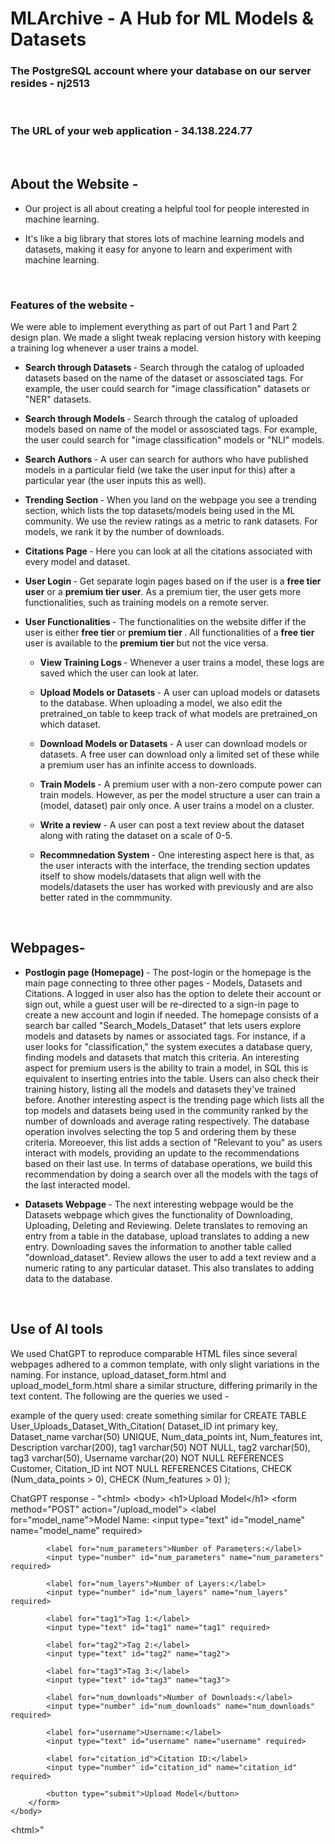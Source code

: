 # MLArchive - A Hub for ML Models & Datasets

### <b>The PostgreSQL account where your database on our server resides</b> - nj2513 
<br/>

### <b>The URL of your web application</b> - 34.138.224.77 
<br/>

## <b>About the Website - </b>

* Our project is all about creating a helpful tool for people interested in machine learning. 

* It's like a big library that stores lots of machine learning models and datasets, making it easy for anyone to learn and experiment with machine learning. 

<br/>

### <b> Features of the website </b> - 

We were able to implement everything as part of out Part 1 and Part 2 design plan. We made a slight tweak replacing version history with keeping a training log whenever a user trains a model.

* <b> Search through Datasets </b> - Search through the catalog of uploaded datasets based on the name of the dataset or assosciated tags. For example, the user could search for "image classification" datasets or "NER" datasets.

* <b> Search through Models </b> - Search through the catalog of uploaded models based on name of the model or assosciated tags. For example, the user could search for "image classification" models or "NLI" models.

* <b> Search Authors </b> - A user can search for authors who have published models in a particular field (we take the user input for this) after a particular year (the user inputs this as well).

* <b> Trending Section </b> - When you land on the webpage you see a trending section, which lists the top datasets/models being used in the ML community. We use the review ratings as a metric to rank datasets. For models, we rank it by the number of downloads.

* <b> Citations Page </b> - Here you can look at all the citations associated with every model and dataset.

* <b> User Login </b> - Get separate login pages based on if the user is a <b>free tier user</b> or a <b>premium tier user</b>. As a premium tier, the user gets more functionalities, such as training models on a remote server. 

* <b> User Functionalities </b> - The functionalities on the website differ if the user is either <b> free tier </b> or <b> premium tier </b>. All functionalities of a <b> free tier </b> user is available to the <b> premium tier </b> but not the vice versa. 

    * <b> View Training Logs </b> - Whenever a user trains a model, these logs are saved which the user can look at later. 

    * <b> Upload Models or Datasets </b> - A user can upload models or datasets to the database. When uploading a model, we also edit the pretrained_on table to keep track of what models are pretrained_on which dataset.

    * <b> Download Models or Datasets </b> -  A user can download models or datasets. A free user can download only a limited set of these while a premium user has an infinite access to downloads.

    * <b> Train Models </b> - A premium user with a non-zero compute power can train models. However, as per the model structure a user can train a (model, dataset) pair only once. A user trains a model on a cluster.

    * <b> Write a review </b> - A user can post a text review about the dataset along with rating the dataset on a scale of 0-5.

    * <b> Recommnedation System </b> - One interesting aspect here is that, as the user interacts with the interface, the trending section updates itself to show models/datasets that align well with the models/datasets the user has worked with previously and are also better rated in the commmunity. 

<br/>

## <b>Webpages- </b>

* <b> Postlogin page (Homepage) </b> - The post-login or the homepage is the main page connecting to three other pages - Models, Datasets and Citations. A logged in user also has the option to delete their account or sign out, while a guest user will be re-directed to a sign-in page to create a new account and login if needed. The homepage consists of a search bar called "Search_Models_Dataset" that lets users explore models and datasets by names or associated tags. For instance, if a user looks for "classification," the system executes a database query, finding models and datasets that match this criteria. An interesting aspect for premium users is the ability to train a model, in SQL this is equivalent to inserting entries into the table. Users can also check their training history, listing all the models and datasets they've trained before. Another interesting aspect is the trending page which lists all the top models and datasets being used in the community ranked by the number of downloads and average rating respectively. The database operation involves selecting the top 5 and ordering them by these criteria. Moreoever, this list adds a section of "Relevant to you" as users interact with models, providing an update to the recommendations based on their last use. In terms of database operations, we build this recommendation by doing a search over all the models with the tags of the last interacted model.

* <b> Datasets Webpage </b> - The next interesting webpage would be the Datasets webpage which gives the functionality of Downloading, Uploading, Deleting and Reviewing. Delete translates to removing an entry from a table in the database, upload translates to adding a new entry. Downloading saves the information to another table called "download_dataset". Review allows the user to add a text review and a numeric rating to any particular dataset. This also translates to adding data to the database.
<br/>

## <b>Use of AI tools </b>

We used ChatGPT to reproduce comparable HTML files since several webpages adhered to a common template, with only slight variations in the naming. For instance, upload_dataset_form.html and upload_model_form.html share a similar structure, differing primarily in the text content. The following are the queries we used - 

example of the query used: create something similar for CREATE TABLE User_Uploads_Dataset_With_Citation(
    Dataset_ID int primary key,
    Dataset_name varchar(50) UNIQUE,
    Num_data_points int,
    Num_features int,
    Description varchar(200),
    tag1 varchar(50) NOT NULL,
    tag2 varchar(50),
    tag3 varchar(50),
    Username varchar(20) NOT NULL REFERENCES Customer,
    Citation_ID int NOT NULL REFERENCES Citations,
    CHECK (Num_data_points > 0),
    CHECK (Num_features > 0)
);

ChatGPT response - 
"&lt;html>
    &lt;body>
        &lt;h1>Upload Model&lt;/h1>
        &lt;form method="POST" action="/upload_model">
            &lt;label for="model_name">Model Name:</label>
            &lt;input type="text" id="model_name" name="model_name" required>
    
            <label for="num_parameters">Number of Parameters:</label>
            <input type="number" id="num_parameters" name="num_parameters" required>
    
            <label for="num_layers">Number of Layers:</label>
            <input type="number" id="num_layers" name="num_layers" required>
    
            <label for="tag1">Tag 1:</label>
            <input type="text" id="tag1" name="tag1" required>
    
            <label for="tag2">Tag 2:</label>
            <input type="text" id="tag2" name="tag2">
    
            <label for="tag3">Tag 3:</label>
            <input type="text" id="tag3" name="tag3">
    
            <label for="num_downloads">Number of Downloads:</label>
            <input type="number" id="num_downloads" name="num_downloads" required>
    
            <label for="username">Username:</label>
            <input type="text" id="username" name="username" required>
    
            <label for="citation_id">Citation ID:</label>
            <input type="number" id="citation_id" name="citation_id" required>
    
            <button type="submit">Upload Model</button>
        </form>
    </body>
&lt;html>"

<br/>
